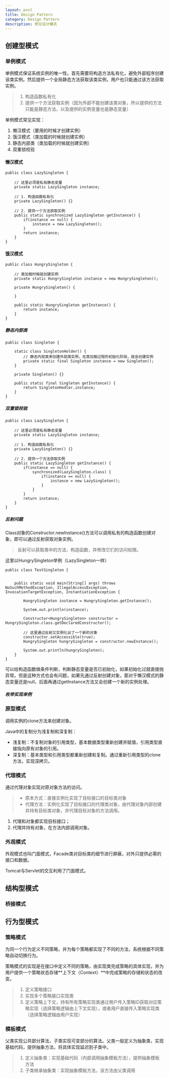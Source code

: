 ```yaml
---
layout: post
title: Design Pattern
category: Design Pattern
description: 常见设计模式
---
```


## 创建型模式

### 单例模式

单例模式保证系统实例的唯一性。首先需要将构造方法私有化，避免外部程序创建该类实例。然后提供一个全局静态方法获取该类实例，用户也只能通过该方法获取实例。
> 1. 构造函数私有化
> 2. 提供一个方法获取实例（因为外部不能创建该类对象，所以提供的方法只能是静态方法，以及提供的实例变量也是静态变量）

单例模式常见实现：
1. 懒汉模式（要用的时候才创建实例）
2. 饿汉模式（类加载的时候就创建实例）
3. 静态内部类（类加载的时候就创建实例）
4. 双重锁校验

#### 懒汉模式


    public class LazySingleton {

        // 这里必须是私有静态变量
        private static LazySingleton instance;

        // 1. 构造函数私有化
        private LazySingleton() {}

        // 2. 提供一个方法获取实例
        public static synchronized LazySingleton getInstance() {
            if(instance == null) {
                instance = new LazySingleton();
            }
            return instance;
        }
    }

#### 饿汉模式

    public class HungrySingleton {

        // 类加载时候就创建实例
        private static HungrySingleton instance = new HungrySingleton();

        private HungrySingleton() {

        }

        public static HungrySingleton getInstance() {
            return instance;
        }
    }

##### 静态内部类

    public class Singleton {

        static class SingletonHolder() {
            // 静态内部类来创建外部类实例，在类加载过程的初始化阶段，就会创建实例
            private static final Singleton instance = new Singleton();
        }

        private Singleton() {}

        public static final Singleton getInstance() {
            return SingletonHodler.instance;
        }
    }

##### 双重锁校验

    public class LazySingleton {

        // 这里必须是私有静态变量
        private static LazySingleton instance;

        // 1. 构造函数私有化
        private LazySingleton() {}

        // 2. 提供一个方法获取实例
        public static LazySingleton getInstance() {
            if(instance == null) {
                synchronized(LazySingleton.class) {
                    if(instance == null) {
                        instance = new LazySingleton();
                    }
                }
            }
            return instance;
        }
    }

##### 反射问题

Class对象的Constructor.newInstance()方法可以调用私有的构造函数创建对象，即可以通过反射获取对象实例。
> 反射可以获取类中的方法、构造函数，并修改它们的访问权限。

这里以HungrySingleton举例（LazySingleton一样）

    public class TestSingleton {


        public static void main(String[] args) throws NoSuchMethodException, IllegalAccessException, InvocationTargetException, InstantiationException {

            HungrySingleton instance = HungrySingleton.getInstance();

            System.out.println(instance);

            Constructor<HungrySingleton> constructor = HungrySingleton.class.getDeclaredConstructor();

            // 这里通过反射又实例化出了一个新的对象
            constructor.setAccessible(true);
            HungrySingleton hungrySingleton = constructor.newInstance();

            System.out.println(hungrySingleton);
        }
    }


可以给构造函数做条件判断，判断静态变量是否已初始化，如果初始化过就直接抛异常。但是这种方式也会有问题，如果先通过反射创建对象，那对于懒汉模式的静态变量还是null，后面再通过getInstance方法又会创建一个新的实例处理。

##### 枚举实现单例

### 原型模式

调用实例的clone方法来创建对象。

Java中的复制分为浅复制和深复制：
- 浅复制：不复制对象的引用类型，基本数据类型重新创建并赋值，引用类型直接指向原有对象的引用。
- 深复制：基本类型和引用类型都重新创建和复制。通过重新引用类型的clone方法，实现深拷贝。

### 代理模式

通过代理对象实现对原对象方法的访问。
> - 原本方式：直接实例化实现了目标接口的目标类对象
> - 代理方法：实例化实现了目标接口的代理类对象，由代理对象内部创建并持有目标类对象，并代理目标对象的方法调用。

1. 代理和对象都实现目标接口；
2. 代理并持有对象，在方法内部调用对象。

### 外观模式

外观模式也叫门面模式，Facade类对目标类的细节进行屏蔽，对外只提供必需的接口和数据。

Tomcat与Servlet的交互利用了门面模式。

## 结构型模式

### 桥接模式


## 行为型模式

### 策略模式

为同一个行为定义不同策略，并为每个策略都实现了不同的方法，系统根据不同策略自动切换行为。

策略模式的实现是在接口中定义不同的策略，由实现类完成策略的具体实现，并为用户提供一个策略状态存储**上下文（Context）**中完成策略的存储和状态的改变。
> 1. 定义策略接口
> 2. 实现多个策略接口实现类
> 3. 定义策略上下文，持有所有策略实现类通过用户传入策略ID获取对应策略实现（选择策略逻辑由上下文实现），或者用户直接传入策略实现类（选择策略逻辑由用户实现）

### 模板模式

父类实现公共部分算法，子类实现可变部分的算法。父类一般定义为抽象类，实现基础代码，提供抽象方法，将具体实现延迟到子类中。
> 1. 定义抽象类：实现基础代码（内部调用抽象模板方法），提供抽象模板方法
> 2. 子类继承抽象类：实现抽象模板方法，该方法由父类调用